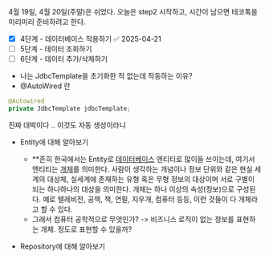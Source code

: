 4월 19일, 4월 20일(주말)은 쉬었다.
오늘은 step2 시작하고, 시간이 남으면 테코톡을 미리미리 준비하려고 한다.

- [x] 4단계 - 데이터베이스 적용하기 ✅ 2025-04-21
- [ ] 5단계 - 데이터 조회하기
- [ ] 6단계 - 데이터 추가/삭제하기

- 나는 JdbcTemplate을 초기화한 적 없는데 작동하는 이유?
- @AutoWired 란
```java
@Autowired  
private JdbcTemplate jdbcTemplate;
```
진짜 대박이다 .. 이것도 자동 생성이라니


- Entity에 대해 알아보기
  - **흔히 한국에서는 Entity로 [데이터베이스](https://namu.wiki/w/%EB%8D%B0%EC%9D%B4%ED%84%B0%EB%B2%A0%EC%9D%B4%EC%8A%A4 "데이터베이스") 엔티티로 많이들 쓰이는데, 여기서 엔티티는 [개체](https://namu.wiki/w/%EA%B0%9C%EC%B2%B4#s-3 "개체")를 의미한다.  사람이 생각하는 개념이나 정보 단위와 같은 현실 세계의 대상체, 실세계에 존재하는 유형 혹은 무형 정보의 대상이며 서로 구별이 되는 하나하나의 대상을 의미한다. 개체는 하나 이상의 속성(정보)으로 구성된다. 예로 텔레비전, 공책, 책, 연필, 지우개, 컴퓨터 등등, 이런 것들이 다 개체라고 할 수 있다.
  - 그래서 컴퓨터 공학적으로 무엇인가? -> 비즈니스 로직이 없는 정보를 표현하는 개체. 정도로 표현할 수 있을까?

- Repository에 대해 알아보기